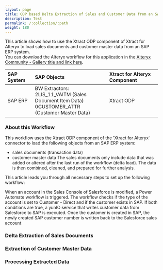 ```yaml
---
layout: page
title: ODP based Delta Extraction of Sales and Customer Data from an SAP ERP System 
description: Test
permalink: /:collection/:path
weight: 180
---
```


This article shows how to use the Xtract ODP component of Xtract for Alteryx to load sales documents and customer master data from an SAP ERP system.<br>
You can download the Alteryx workflow for this application in the [Alteryx Community - Gallery title and link here]().

| SAP System | SAP Objects | Xtract for Alteryx Component |
| :------ |:--- | :--- |
| SAP ERP | BW Extractors: <br>2LIS_11_VAITM (Sales Document Item Data) <br>0CUSTOMER_ATTR (Customer Master Data) | Xtract ODP |

### About this Workflow

This workflow uses the Xtract ODP component of the 'Xtract for Alteryx' connector to load the following objects from an SAP ERP system: 
- sales documents (transaction data)
- customer master data
The sales documents only include data that was added or altered after the last run of the workflow (delta load). The data is then combined, cleaned, and prepared for further analysis.


This article leads you through all necessary steps to set up the following workflow:

When an account in the Sales Console of Salesforce is modified, a Power Automate workflow is triggered.
The workflow checks if the type of the account is set to Customer - Direct and if the customer exists in SAP.
If both conditions are true, a yunIO service that writes customer data from Salesforce to SAP is executed.
Once the customer is created in SAP, the newly created SAP customer number is written back to the Salesforce sales account

### Delta Extraction of Sales Documents

### Extraction of Customer Master Data

### Processing Extracted Data